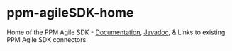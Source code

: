 # ppm-agileSDK-home
Home of the PPM Agile SDK - [Documentation](https://github.com/MicroFocus/ppm-agileSDK-home/wiki), [Javadoc](http://htmlpreview.github.io/?https://github.com/MicroFocus/ppm-agileSDK-home/blob/master/docs/index.html),  &amp; Links to existing PPM Agile SDK connectors
